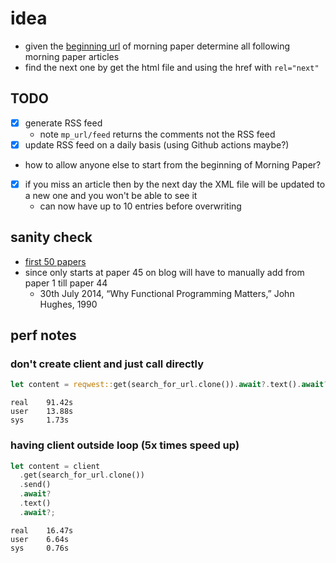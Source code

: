 # idea

- given the
  [beginning url](https://blog.acolyer.org/2014/10/08/a-storm-drain-for-the-morning-paper/)
  of morning paper determine all following morning paper articles
- find the next one by get the html file and using the href with `rel="next"`

## TODO

- [x] generate RSS feed
  - note `mp_url/feed` returns the comments not the RSS feed
- [x] update RSS feed on a daily basis (using Github actions maybe?)
- how to allow anyone else to start from the beginning of Morning Paper?
- [x] if you miss an article then by the next day the XML file will be updated
      to a new one and you won't be able to see it
  - can now have up to 10 entries before overwriting

## sanity check

- [first 50 papers](https://blog.acolyer.org/2014/10/15/themorningpaper-reaches-50-papers/)
- since only starts at paper 45 on blog will have to manually add from paper 1
  till paper 44
  - 30th July 2014, “Why Functional Programming Matters,” John Hughes, 1990

## perf notes

### don't create client and just call directly

```rust
let content = reqwest::get(search_for_url.clone()).await?.text().await?;
```

```
real    91.42s
user    13.88s
sys     1.73s
```

### having client outside loop (5x times speed up)

```rust
let content = client
  .get(search_for_url.clone())
  .send()
  .await?
  .text()
  .await?;
```

```
real    16.47s
user    6.64s
sys     0.76s
```
